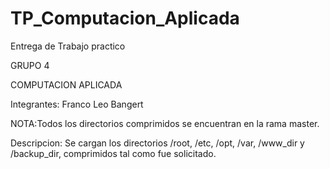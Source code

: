 # TP_Computacion_Aplicada

Entrega de Trabajo practico 

GRUPO 4

COMPUTACION APLICADA

Integrantes:
Franco Leo Bangert

NOTA:Todos los directorios comprimidos se encuentran en la rama master.

Descripcion:
Se cargan  los directorios /root, /etc, /opt, /var, /www_dir
y /backup_dir, comprimidos tal como fue solicitado.
